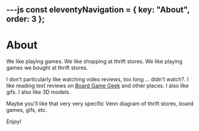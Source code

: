 ---js
const eleventyNavigation = {
	key: "About",
	order: 3
};
---
# About

We like playing games.  We like shopping at thrift stores.  We like playing games we bought at thrift stores.

I don't particularly like watching video reviews, too long ... didn't watch?.  I like reading text reviews on [Board Game Geek](https://boardgamegeek.com/) and other places.  I also like gifs.  I also like 3D models.  

Maybe you'll like that very very specific Venn diagram of thrift stores, board games, gifs, etc.

Enjoy!
